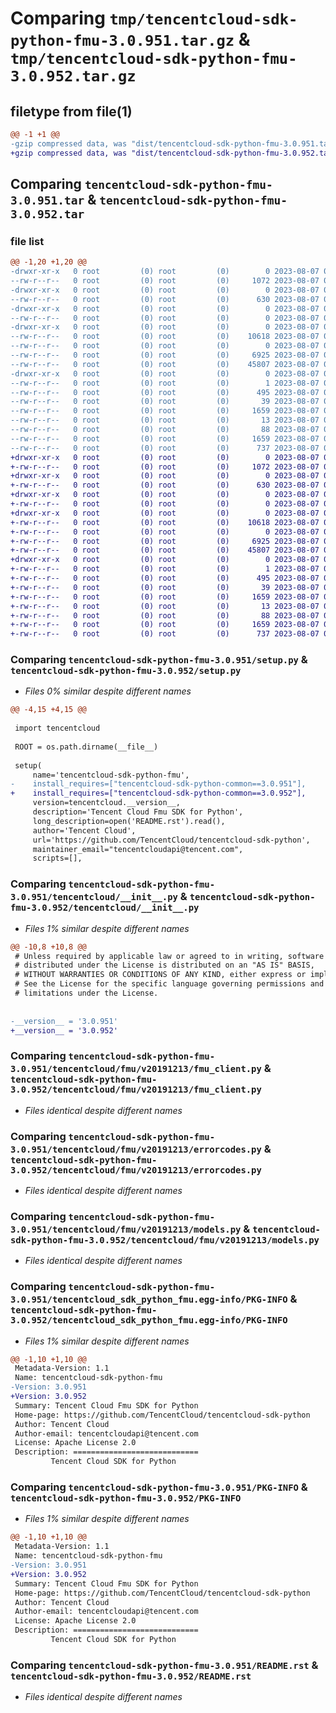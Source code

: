 # Comparing `tmp/tencentcloud-sdk-python-fmu-3.0.951.tar.gz` & `tmp/tencentcloud-sdk-python-fmu-3.0.952.tar.gz`

## filetype from file(1)

```diff
@@ -1 +1 @@
-gzip compressed data, was "dist/tencentcloud-sdk-python-fmu-3.0.951.tar", last modified: Mon Aug  7 00:26:59 2023, max compression
+gzip compressed data, was "dist/tencentcloud-sdk-python-fmu-3.0.952.tar", last modified: Mon Aug  7 08:54:02 2023, max compression
```

## Comparing `tencentcloud-sdk-python-fmu-3.0.951.tar` & `tencentcloud-sdk-python-fmu-3.0.952.tar`

### file list

```diff
@@ -1,20 +1,20 @@
-drwxr-xr-x   0 root         (0) root         (0)        0 2023-08-07 00:26:59.000000 tencentcloud-sdk-python-fmu-3.0.951/
--rw-r--r--   0 root         (0) root         (0)     1072 2023-08-07 00:26:58.000000 tencentcloud-sdk-python-fmu-3.0.951/setup.py
-drwxr-xr-x   0 root         (0) root         (0)        0 2023-08-07 00:26:59.000000 tencentcloud-sdk-python-fmu-3.0.951/tencentcloud/
--rw-r--r--   0 root         (0) root         (0)      630 2023-08-07 00:26:58.000000 tencentcloud-sdk-python-fmu-3.0.951/tencentcloud/__init__.py
-drwxr-xr-x   0 root         (0) root         (0)        0 2023-08-07 00:26:59.000000 tencentcloud-sdk-python-fmu-3.0.951/tencentcloud/fmu/
--rw-r--r--   0 root         (0) root         (0)        0 2023-08-07 00:26:58.000000 tencentcloud-sdk-python-fmu-3.0.951/tencentcloud/fmu/__init__.py
-drwxr-xr-x   0 root         (0) root         (0)        0 2023-08-07 00:26:59.000000 tencentcloud-sdk-python-fmu-3.0.951/tencentcloud/fmu/v20191213/
--rw-r--r--   0 root         (0) root         (0)    10618 2023-08-07 00:26:58.000000 tencentcloud-sdk-python-fmu-3.0.951/tencentcloud/fmu/v20191213/fmu_client.py
--rw-r--r--   0 root         (0) root         (0)        0 2023-08-07 00:26:58.000000 tencentcloud-sdk-python-fmu-3.0.951/tencentcloud/fmu/v20191213/__init__.py
--rw-r--r--   0 root         (0) root         (0)     6925 2023-08-07 00:26:58.000000 tencentcloud-sdk-python-fmu-3.0.951/tencentcloud/fmu/v20191213/errorcodes.py
--rw-r--r--   0 root         (0) root         (0)    45807 2023-08-07 00:26:58.000000 tencentcloud-sdk-python-fmu-3.0.951/tencentcloud/fmu/v20191213/models.py
-drwxr-xr-x   0 root         (0) root         (0)        0 2023-08-07 00:26:59.000000 tencentcloud-sdk-python-fmu-3.0.951/tencentcloud_sdk_python_fmu.egg-info/
--rw-r--r--   0 root         (0) root         (0)        1 2023-08-07 00:26:59.000000 tencentcloud-sdk-python-fmu-3.0.951/tencentcloud_sdk_python_fmu.egg-info/dependency_links.txt
--rw-r--r--   0 root         (0) root         (0)      495 2023-08-07 00:26:59.000000 tencentcloud-sdk-python-fmu-3.0.951/tencentcloud_sdk_python_fmu.egg-info/SOURCES.txt
--rw-r--r--   0 root         (0) root         (0)       39 2023-08-07 00:26:59.000000 tencentcloud-sdk-python-fmu-3.0.951/tencentcloud_sdk_python_fmu.egg-info/requires.txt
--rw-r--r--   0 root         (0) root         (0)     1659 2023-08-07 00:26:59.000000 tencentcloud-sdk-python-fmu-3.0.951/tencentcloud_sdk_python_fmu.egg-info/PKG-INFO
--rw-r--r--   0 root         (0) root         (0)       13 2023-08-07 00:26:59.000000 tencentcloud-sdk-python-fmu-3.0.951/tencentcloud_sdk_python_fmu.egg-info/top_level.txt
--rw-r--r--   0 root         (0) root         (0)       88 2023-08-07 00:26:59.000000 tencentcloud-sdk-python-fmu-3.0.951/setup.cfg
--rw-r--r--   0 root         (0) root         (0)     1659 2023-08-07 00:26:59.000000 tencentcloud-sdk-python-fmu-3.0.951/PKG-INFO
--rw-r--r--   0 root         (0) root         (0)      737 2023-08-07 00:26:58.000000 tencentcloud-sdk-python-fmu-3.0.951/README.rst
+drwxr-xr-x   0 root         (0) root         (0)        0 2023-08-07 08:54:02.000000 tencentcloud-sdk-python-fmu-3.0.952/
+-rw-r--r--   0 root         (0) root         (0)     1072 2023-08-07 08:54:02.000000 tencentcloud-sdk-python-fmu-3.0.952/setup.py
+drwxr-xr-x   0 root         (0) root         (0)        0 2023-08-07 08:54:02.000000 tencentcloud-sdk-python-fmu-3.0.952/tencentcloud/
+-rw-r--r--   0 root         (0) root         (0)      630 2023-08-07 08:54:02.000000 tencentcloud-sdk-python-fmu-3.0.952/tencentcloud/__init__.py
+drwxr-xr-x   0 root         (0) root         (0)        0 2023-08-07 08:54:02.000000 tencentcloud-sdk-python-fmu-3.0.952/tencentcloud/fmu/
+-rw-r--r--   0 root         (0) root         (0)        0 2023-08-07 08:54:02.000000 tencentcloud-sdk-python-fmu-3.0.952/tencentcloud/fmu/__init__.py
+drwxr-xr-x   0 root         (0) root         (0)        0 2023-08-07 08:54:02.000000 tencentcloud-sdk-python-fmu-3.0.952/tencentcloud/fmu/v20191213/
+-rw-r--r--   0 root         (0) root         (0)    10618 2023-08-07 08:54:02.000000 tencentcloud-sdk-python-fmu-3.0.952/tencentcloud/fmu/v20191213/fmu_client.py
+-rw-r--r--   0 root         (0) root         (0)        0 2023-08-07 08:54:02.000000 tencentcloud-sdk-python-fmu-3.0.952/tencentcloud/fmu/v20191213/__init__.py
+-rw-r--r--   0 root         (0) root         (0)     6925 2023-08-07 08:54:02.000000 tencentcloud-sdk-python-fmu-3.0.952/tencentcloud/fmu/v20191213/errorcodes.py
+-rw-r--r--   0 root         (0) root         (0)    45807 2023-08-07 08:54:02.000000 tencentcloud-sdk-python-fmu-3.0.952/tencentcloud/fmu/v20191213/models.py
+drwxr-xr-x   0 root         (0) root         (0)        0 2023-08-07 08:54:02.000000 tencentcloud-sdk-python-fmu-3.0.952/tencentcloud_sdk_python_fmu.egg-info/
+-rw-r--r--   0 root         (0) root         (0)        1 2023-08-07 08:54:02.000000 tencentcloud-sdk-python-fmu-3.0.952/tencentcloud_sdk_python_fmu.egg-info/dependency_links.txt
+-rw-r--r--   0 root         (0) root         (0)      495 2023-08-07 08:54:02.000000 tencentcloud-sdk-python-fmu-3.0.952/tencentcloud_sdk_python_fmu.egg-info/SOURCES.txt
+-rw-r--r--   0 root         (0) root         (0)       39 2023-08-07 08:54:02.000000 tencentcloud-sdk-python-fmu-3.0.952/tencentcloud_sdk_python_fmu.egg-info/requires.txt
+-rw-r--r--   0 root         (0) root         (0)     1659 2023-08-07 08:54:02.000000 tencentcloud-sdk-python-fmu-3.0.952/tencentcloud_sdk_python_fmu.egg-info/PKG-INFO
+-rw-r--r--   0 root         (0) root         (0)       13 2023-08-07 08:54:02.000000 tencentcloud-sdk-python-fmu-3.0.952/tencentcloud_sdk_python_fmu.egg-info/top_level.txt
+-rw-r--r--   0 root         (0) root         (0)       88 2023-08-07 08:54:02.000000 tencentcloud-sdk-python-fmu-3.0.952/setup.cfg
+-rw-r--r--   0 root         (0) root         (0)     1659 2023-08-07 08:54:02.000000 tencentcloud-sdk-python-fmu-3.0.952/PKG-INFO
+-rw-r--r--   0 root         (0) root         (0)      737 2023-08-07 08:54:02.000000 tencentcloud-sdk-python-fmu-3.0.952/README.rst
```

### Comparing `tencentcloud-sdk-python-fmu-3.0.951/setup.py` & `tencentcloud-sdk-python-fmu-3.0.952/setup.py`

 * *Files 0% similar despite different names*

```diff
@@ -4,15 +4,15 @@
 
 import tencentcloud
 
 ROOT = os.path.dirname(__file__)
 
 setup(
     name='tencentcloud-sdk-python-fmu',
-    install_requires=["tencentcloud-sdk-python-common==3.0.951"],
+    install_requires=["tencentcloud-sdk-python-common==3.0.952"],
     version=tencentcloud.__version__,
     description='Tencent Cloud Fmu SDK for Python',
     long_description=open('README.rst').read(),
     author='Tencent Cloud',
     url='https://github.com/TencentCloud/tencentcloud-sdk-python',
     maintainer_email="tencentcloudapi@tencent.com",
     scripts=[],
```

### Comparing `tencentcloud-sdk-python-fmu-3.0.951/tencentcloud/__init__.py` & `tencentcloud-sdk-python-fmu-3.0.952/tencentcloud/__init__.py`

 * *Files 1% similar despite different names*

```diff
@@ -10,8 +10,8 @@
 # Unless required by applicable law or agreed to in writing, software
 # distributed under the License is distributed on an "AS IS" BASIS,
 # WITHOUT WARRANTIES OR CONDITIONS OF ANY KIND, either express or implied.
 # See the License for the specific language governing permissions and
 # limitations under the License.
 
 
-__version__ = '3.0.951'
+__version__ = '3.0.952'
```

### Comparing `tencentcloud-sdk-python-fmu-3.0.951/tencentcloud/fmu/v20191213/fmu_client.py` & `tencentcloud-sdk-python-fmu-3.0.952/tencentcloud/fmu/v20191213/fmu_client.py`

 * *Files identical despite different names*

### Comparing `tencentcloud-sdk-python-fmu-3.0.951/tencentcloud/fmu/v20191213/errorcodes.py` & `tencentcloud-sdk-python-fmu-3.0.952/tencentcloud/fmu/v20191213/errorcodes.py`

 * *Files identical despite different names*

### Comparing `tencentcloud-sdk-python-fmu-3.0.951/tencentcloud/fmu/v20191213/models.py` & `tencentcloud-sdk-python-fmu-3.0.952/tencentcloud/fmu/v20191213/models.py`

 * *Files identical despite different names*

### Comparing `tencentcloud-sdk-python-fmu-3.0.951/tencentcloud_sdk_python_fmu.egg-info/PKG-INFO` & `tencentcloud-sdk-python-fmu-3.0.952/tencentcloud_sdk_python_fmu.egg-info/PKG-INFO`

 * *Files 1% similar despite different names*

```diff
@@ -1,10 +1,10 @@
 Metadata-Version: 1.1
 Name: tencentcloud-sdk-python-fmu
-Version: 3.0.951
+Version: 3.0.952
 Summary: Tencent Cloud Fmu SDK for Python
 Home-page: https://github.com/TencentCloud/tencentcloud-sdk-python
 Author: Tencent Cloud
 Author-email: tencentcloudapi@tencent.com
 License: Apache License 2.0
 Description: ============================
         Tencent Cloud SDK for Python
```

### Comparing `tencentcloud-sdk-python-fmu-3.0.951/PKG-INFO` & `tencentcloud-sdk-python-fmu-3.0.952/PKG-INFO`

 * *Files 1% similar despite different names*

```diff
@@ -1,10 +1,10 @@
 Metadata-Version: 1.1
 Name: tencentcloud-sdk-python-fmu
-Version: 3.0.951
+Version: 3.0.952
 Summary: Tencent Cloud Fmu SDK for Python
 Home-page: https://github.com/TencentCloud/tencentcloud-sdk-python
 Author: Tencent Cloud
 Author-email: tencentcloudapi@tencent.com
 License: Apache License 2.0
 Description: ============================
         Tencent Cloud SDK for Python
```

### Comparing `tencentcloud-sdk-python-fmu-3.0.951/README.rst` & `tencentcloud-sdk-python-fmu-3.0.952/README.rst`

 * *Files identical despite different names*


